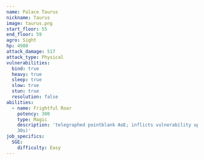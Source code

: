 ```yaml
---
name: Palace Taurus
nickname: Taurus
image: taurus.png
start_floor: 55
end_floor: 59
agro: Sight
hp: 4980
attack_damage: 517
attack_type: Physical
vulnerabilities:
  bind: true
  heavy: true
  sleep: true
  slow: true
  stun: true
  resolution: false
abilities:
  - name: Frightful Roar
    potency: 300
    type: Magic
    description: 'telegraphed pointblank AoE; inflicts vulnerability up (20%,
    30s)'
job_specifics:
  SGE:
    difficulty: Easy
---
```

